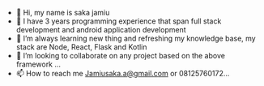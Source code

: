 - 👋 Hi, my name is saka jamiu
- 👀 I have  3 years programming experience that span full stack development and android application development 
- 🌱 I’m always learning new thing and refreshing my knowledge base,  my stack are Node, React, Flask and Kotlin
- 💞️ I’m looking to collaborate on  any project based on the above framework ...
- 📫 How to reach me  Jamiusaka.a@gmail.com or 08125760172...

<!---
sakajamiu/sakajamiu is a ✨ special ✨ repository because its `README.md` (this file) appears on your GitHub profile.
You can click the Preview link to take a look at your changes.
--->
